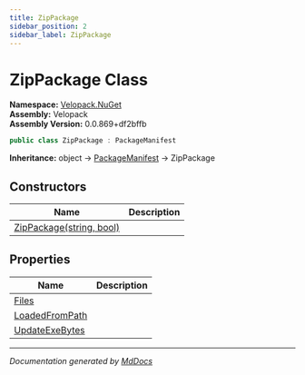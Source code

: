 ```yaml
---
title: ZipPackage
sidebar_position: 2
sidebar_label: ZipPackage
---
```

<!--  
  <auto-generated>   
    The contents of this file were generated by a tool.  
    Changes to this file may be list if the file is regenerated  
  </auto-generated>   
-->

# ZipPackage Class

**Namespace:** [Velopack.NuGet](../index.md)  
**Assembly:** Velopack  
**Assembly Version:** 0.0.869+df2bffb

```csharp
public class ZipPackage : PackageManifest
```

**Inheritance:** object → [PackageManifest](../PackageManifest/index.md) → ZipPackage

## Constructors

| Name                                              | Description |
| ------------------------------------------------- | ----------- |
| [ZipPackage(string, bool)](constructors/index.md) |             |

## Properties

| Name                                           | Description |
| ---------------------------------------------- | ----------- |
| [Files](properties/Files.md)                   |             |
| [LoadedFromPath](properties/LoadedFromPath.md) |             |
| [UpdateExeBytes](properties/UpdateExeBytes.md) |             |

___

*Documentation generated by [MdDocs](https://github.com/ap0llo/mddocs)*
